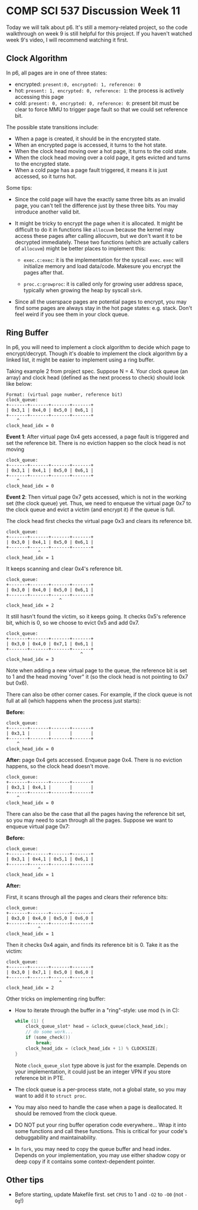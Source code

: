 # COMP SCI 537 Discussion Week 11

Today we will talk about p6. It's still a memory-related project, so the code walkthrough on week 9 is still helpful for this project. If you haven't watched week 9's video, I will recommend watching it first.

## Clock Algorithm

In p6, all pages are in one of three states:

- encrypted: `present:0, encrypted: 1, reference: 0 `
- hot: `present: 1, encrypted: 0, reference: 1`: the process is actively accessing this page
- cold: `present: 0, encrypted: 0, reference: 0`: present bit must be clear to force MMU to trigger page fault so that we could set reference bit.

The possible state transitions include:

- When a page is created, it should be in the encrypted state.
- When an encrypted page is accessed, it turns to the hot state.
- When the clock head moving over a hot page, it turns to the cold state.
- When the clock head moving over a cold page, it gets evicted and turns to the encrypted state.
- When a cold page has a page fault triggered, it means it is just accessed, so it turns hot.

Some tips:

- Since the cold page will have the exactly same three bits as an invalid page, you can't tell the difference just by these three bits. You may introduce another valid bit.

- It might be tricky to encrypt the page when it is allocated. It might be difficult to do it in functions like `allocuvm` because the kernel may access these pages after calling allocuvm, but we don't want it to be decrypted immediately. These two functions (which are actually callers of `allocuvm`) might be better places to implement this:

    - `exec.c:exec`: it is the implementation for the syscall `exec`. `exec` will initialize memory and load data/code. Makesure you encrypt the pages after that.

    - `proc.c:growproc`: it is called only for growing user address space, typically when growing the heap by syscall `sbrk`.

- Since all the userspace pages are potential pages to encrypt, you may find some pages are always stay in the hot page states: e.g. stack. Don't feel weird if you see them in your clock queue.

## Ring Buffer

In p6, you will need to implement a clock algorithm to decide which page to encrypt/decrypt. Though it's doable to implement the clock algorithm by a linked list, it might be easier to implement using a ring buffer.

Taking example 2 from project spec. Suppose N = 4. Your clock queue (an array) and clock head (defined as the next process to check) should look like below:

```
Format: (virtual page number, reference bit)
clock_queue:
+-------+-------+-------+-------+
| 0x3,1 | 0x4,0 | 0x5,0 | 0x6,1 |
+-------+-------+-------+-------+
    ^
clock_head_idx = 0
```

**Event 1**: After virtual page 0x4 gets accessed, a page fault is triggered and set the reference bit. There is no eviction happen so the clock head is not moving

```
clock_queue:
+-------+-------+-------+-------+
| 0x3,1 | 0x4,1 | 0x5,0 | 0x6,1 |
+-------+-------+-------+-------+
    ^
clock_head_idx = 0
```

**Event 2**: Then virtual page 0x7 gets accessed, which is not in the working set (the clock queue) yet. Thus, we need to enqueue the virtual page 0x7 to the clock queue and evict a victim (and encrypt it) if the queue is full.

The clock head first checks the virtual page 0x3 and clears its reference bit.

```
clock_queue:
+-------+-------+-------+-------+
| 0x3,0 | 0x4,1 | 0x5,0 | 0x6,1 |
+-------+-------+-------+-------+
            ^
clock_head_idx = 1
```

It keeps scanning and clear 0x4's reference bit.

```
clock_queue:
+-------+-------+-------+-------+
| 0x3,0 | 0x4,0 | 0x5,0 | 0x6,1 |
+-------+-------+-------+-------+
                    ^
clock_head_idx = 2
```

It still hasn't found the victim, so it keeps going. It checks 0x5's reference bit, which is 0, so we choose to evict 0x5 and add 0x7.

```
clock_queue:
+-------+-------+-------+-------+
| 0x3,0 | 0x4,0 | 0x7,1 | 0x6,1 |
+-------+-------+-------+-------+
                            ^
clock_head_idx = 3
```

Note when adding a new virtual page to the queue, the reference bit is set to 1 and the head moving "over" it (so the clock head is not pointing to 0x7 but 0x6).

There can also be other corner cases. For example, if the clock queue is not full at all (which happens when the process just starts):

**Before:**

```
clock_queue:
+-------+-------+-------+-------+
| 0x3,1 |       |       |       |
+-------+-------+-------+-------+
    ^
clock_head_idx = 0
```

 **After:** page 0x4 gets accessed. Enqueue page 0x4. There is no eviction happens, so the clock head doesn't move.

```
clock_queue:
+-------+-------+-------+-------+
| 0x3,1 | 0x4,1 |       |       |
+-------+-------+-------+-------+
    ^
clock_head_idx = 0
```

There can also be the case that all the pages having the reference bit set, so you may need to scan through all the pages. Suppose we want to enqueue virtual page 0x7:

**Before:**

```
clock_queue:
+-------+-------+-------+-------+
| 0x3,1 | 0x4,1 | 0x5,1 | 0x6,1 |
+-------+-------+-------+-------+
            ^
clock_head_idx = 1
```

**After:**

First, it scans through all the pages and clears their reference bits:

```
clock_queue:
+-------+-------+-------+-------+
| 0x3,0 | 0x4,0 | 0x5,0 | 0x6,0 |
+-------+-------+-------+-------+
            ^
clock_head_idx = 1
```

Then it checks 0x4 again, and finds its reference bit is 0. Take it as the victim:

```
clock_queue:
+-------+-------+-------+-------+
| 0x3,0 | 0x7,1 | 0x5,0 | 0x6,0 |
+-------+-------+-------+-------+
                    ^
clock_head_idx = 2
```

Other tricks on implementing ring buffer:

- How to iterate through the buffer in a "ring"-style: use mod (`%` in C):

    ```C
    while (1) {
        clock_queue_slot* head = &clock_queue[clock_head_idx];
        // do some work...
        if (some_check())
            break;
        clock_head_idx = (clock_head_idx + 1) % CLOCKSIZE;
    }
    ```
    Note `clock_queue_slot` type above is just for the example. Depends on your implementation, it could just be an integer VPN if you store reference bit in PTE.
    
- The clock queue is a per-process state, not a global state, so you may want to add it to `struct proc`.

- You may also need to handle the case when a page is deallocated. It should be removed from the clock queue. 

- DO NOT put your ring buffer operation code everywhere... Wrap it into some functions and call these functions. This is critical for your code's debuggability and maintainability.

- In `fork`, you may need to copy the queue buffer and head index. Depends on your implementation, you may use either shadow copy or deep copy if it contains some context-dependent pointer.

## Other tips

- Before starting, update Makefile first. set `CPUS` to 1 and `-O2` to `-O0` (not `-Og`!)
